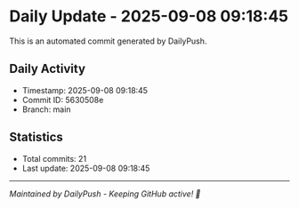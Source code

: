 # Daily Update - 2025-09-08 09:18:45

This is an automated commit generated by DailyPush.

## Daily Activity
- Timestamp: 2025-09-08 09:18:45
- Commit ID: 5630508e
- Branch: main

## Statistics
- Total commits: 21
- Last update: 2025-09-08 09:18:45

---
*Maintained by DailyPush - Keeping GitHub active! 🚀*
